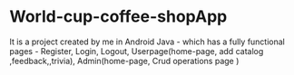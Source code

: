 # World-cup-coffee-shopApp
It is a project created by me in Android Java - which has a fully functional pages - Register, Login, Logout, Userpage(home-page, add catalog ,feedback,,trivia), Admin(home-page, Crud operations page )

